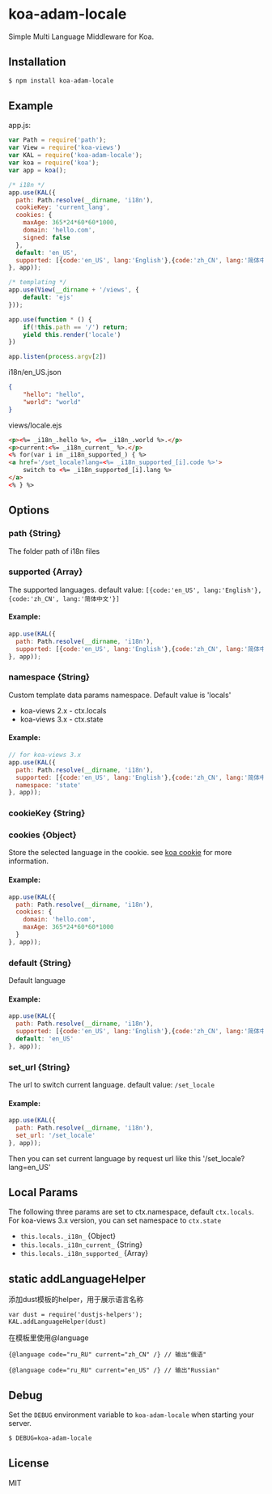 # koa-adam-locale

 Simple Multi Language Middleware for Koa.

## Installation

```js
$ npm install koa-adam-locale
```

## Example
app.js:

```js
var Path = require('path');
var View = require('koa-views')
var KAL = require('koa-adam-locale');
var koa = require('koa');
var app = koa();

/* i18n */
app.use(KAL({
  path: Path.resolve(__dirname, 'i18n'),
  cookieKey: 'current_lang',
  cookies: {
    maxAge: 365*24*60*60*1000,
    domain: 'hello.com',
    signed: false
  },
  default: 'en_US',
  supported: [{code:'en_US', lang:'English'},{code:'zh_CN', lang:'简体中文'}]
}, app));

/* templating */
app.use(View(__dirname + '/views', {
	default: 'ejs'
}));

app.use(function * () {
	if(!this.path == '/') return;
	yield this.render('locale')
})

app.listen(process.argv[2])
```
i18n/en_US.json
```json
{
	"hello": "hello",
	"world": "world"
}
```
views/locale.ejs

```html
<p><%= _i18n_.hello %>, <%= _i18n_.world %>.</p>
<p>current:<%= _i18n_current_ %>.</p>
<% for(var i in _i18n_supported_) { %>
<a href='/set_locale?lang=<%= _i18n_supported_[i].code %>'>
	switch to <%= _i18n_supported_[i].lang %>
</a>
<% } %>
```

## Options

### path {String}
The folder path of i18n files
### supported {Array}
The supported languages. default value: `[{code:'en_US', lang:'English'},{code:'zh_CN', lang:'简体中文'}]`
#### Example:
```js
app.use(KAL({
  path: Path.resolve(__dirname, 'i18n'),
  supported: [{code:'en_US', lang:'English'},{code:'zh_CN', lang:'简体中文'}]
}, app));
```



### namespace {String}
Custom template data params namespace. Default value is 'locals'  

* koa-views 2.x - ctx.locals
* koa-views 3.x - ctx.state

#### Example: 
```js
// for koa-views 3.x
app.use(KAL({
  path: Path.resolve(__dirname, 'i18n'),
  supported: [{code:'en_US', lang:'English'},{code:'zh_CN', lang:'简体中文'}],
  namespace: 'state'
}, app));
```

### cookieKey {String}


### cookies {Object}
Store the selected language in the cookie. see [koa cookie](http://koajs.com/#ctx-cookies-set-name-value-options-) for more information.
#### Example: 
```js
app.use(KAL({
  path: Path.resolve(__dirname, 'i18n'),
  cookies: {
    domain: 'hello.com',
    maxAge: 365*24*60*60*1000
  }
}, app));
```




### default {String}
Default language
#### Example:
```js
app.use(KAL({
  path: Path.resolve(__dirname, 'i18n'),
  supported: [{code:'en_US', lang:'English'},{code:'zh_CN', lang:'简体中文'}],
  default: 'en_US'
}, app));

```



### set_url {String}
The url to switch current language. default value: `/set_locale`
#### Example:
```js
app.use(KAL({
  path: Path.resolve(__dirname, 'i18n'),
  set_url: '/set_locale'
}, app));

```
Then you can set current language by request url like this '/set_locale?lang=en_US'


## Local Params
The following three params are set to ctx.namespace, default `ctx.locals`. For koa-views 3.x version, you can set namespace to `ctx.state`
- `this.locals._i18n_` {Object}
- `this.locals._i18n_current_` {String}
- `this.locals._i18n_supported_` {Array}

## static addLanguageHelper
添加dust模板的helper，用于展示语言名称

```
var dust = require('dustjs-helpers');
KAL.addLanguageHelper(dust)
```

在模板里使用@language

```
{@language code="ru_RU" current="zh_CN" /} // 输出"俄语"

{@language code="ru_RU" current="en_US" /} // 输出"Russian"
```

## Debug

Set the `DEBUG` environment variable to `koa-adam-locale` when starting your server.

```bash
$ DEBUG=koa-adam-locale
```

## License

  MIT
